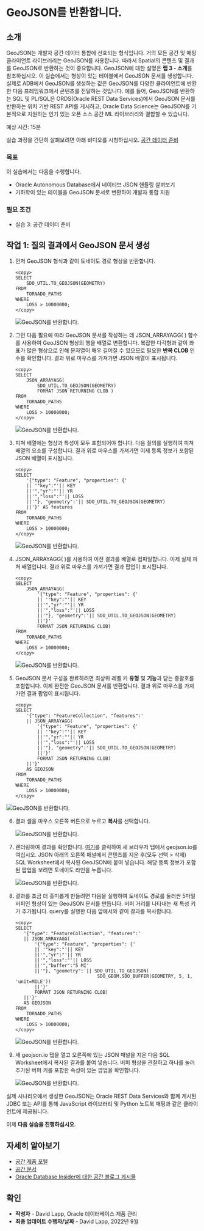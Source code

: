 # GeoJSON를 반환합니다.

## 소개

GeoJSON는 개발자 공간 데이터 통합에 선호되는 형식입니다. 거의 모든 공간 및 매핑 클라이언트 라이브러리는 GeoJSON를 사용합니다. 따라서 Spatial의 콘텐츠 및 결과를 GeoJSON로 반환하는 것이 중요합니다. GeoJSON에 대한 설명은 **랩 3 - 소개**를 참조하십시오. 이 실습에서는 형상이 있는 테이블에서 GeoJSON 문서를 생성합니다. 실제로 ADB에서 GeoJSON를 생성하는 값은 GeoJSON를 다양한 클라이언트에 반환한 다음 프레임워크에서 콘텐츠를 전달하는 것입니다. 예를 들어, GeoJSON를 반환하는 SQL 및 PL/SQL은 ORDS(Oracle REST Data Services)에서 GeoJSON 문서를 반환하는 위치 기반 REST API를 게시하고, Oracle Data Science는 GeoJSON를 기본적으로 지원하는 인기 있는 오픈 소스 공간 ML 라이브러리와 결합할 수 있습니다.

예상 시간: 15분

실습 과정을 간단히 살펴보려면 아래 비디오를 시청하십시오. [공간 데이터 준비](videohub:1_bj22bt29)

### 목표

이 실습에서는 다음을 수행합니다.

*   Oracle Autonomous Database에서 네이티브 JSON 핸들링 살펴보기
*   기하학이 있는 테이블을 GeoJSON 문서로 변환하여 개발자 통합 지원

### 필요 조건

*   실습 3: 공간 데이터 준비

## 작업 1: 질의 결과에서 GeoJSON 문서 생성

1.  먼저 GeoJSON 형식과 같이 토네이도 경로 형상을 반환합니다.
    
        <copy> 
        SELECT
            SDO_UTIL.TO_GEOJSON(GEOMETRY)
        FROM
            TORNADO_PATHS
        WHERE
            LOSS > 10000000;
        </copy>
        
    
    ![GeoJSON를 반환합니다.](images/return-geojson-01.png)
    
2.  그런 다음 필요에 따라 GeoJSON 문서를 작성하는 데 JSON\_ARRAYAGG( ) 함수를 사용하여 GeoJSON 형상의 행을 배열로 변환합니다. 복잡한 다각형과 같이 좌표가 많은 형상으로 인해 문자열이 매우 길어질 수 있으므로 필요한 **반복 CLOB** 인수를 확인합니다. 결과 위로 마우스를 가져가면 JSON 배열이 표시됩니다.
    
        <copy> 
        SELECT
            JSON_ARRAYAGG(
                SDO_UTIL.TO_GEOJSON(GEOMETRY) 
                FORMAT JSON RETURNING CLOB )
        FROM
            TORNADO_PATHS
        WHERE
            LOSS > 10000000;
        </copy>
        
    
    ![GeoJSON를 반환합니다.](images/return-geojson-02.png)
    
3.  피쳐 배열에는 형상과 특성이 모두 포함되어야 합니다. 다음 질의를 실행하여 피쳐 배열의 요소를 구성합니다. 결과 위로 마우스를 가져가면 이제 등록 정보가 포함된 JSON 배열이 표시됩니다.
    
        <copy> 
        SELECT
            '{"type": "Feature", "properties": {'
            || '"key":"'|| KEY
            ||'","yr":"'|| YR
            ||'","loss":"'|| LOSS
            ||'"}, "geometry":'|| SDO_UTIL.TO_GEOJSON(GEOMETRY)
            ||'}' AS features
        FROM
            TORNADO_PATHS
        WHERE
            LOSS > 10000000;
        </copy>
        
    
    ![GeoJSON를 반환합니다.](images/return-geojson-03.png)
    
4.  JSON\_ARRAYAGG( )를 사용하여 이전 결과를 배열로 컴파일합니다. 이제 실제 피쳐 배열입니다. 결과 위로 마우스를 가져가면 결과 팝업이 표시됩니다.
    
        <copy> 
        SELECT
            JSON_ARRAYAGG( 
                '{"type": "Feature", "properties": {'
                || '"key":"'|| KEY
                ||'","yr":"'|| YR
                ||'","loss":"'|| LOSS
                ||'"}, "geometry":'|| SDO_UTIL.TO_GEOJSON(GEOMETRY)
                ||'}' 
                FORMAT JSON RETURNING CLOB)   
        FROM
            TORNADO_PATHS
        WHERE
            LOSS > 10000000;
        </copy>
        
    
    ![GeoJSON를 반환합니다.](images/return-geojson-04.png)
    
5.  GeoJSON 문서 구성을 완료하려면 최상위 레벨 키 **유형** 및 **기능**과 닫는 중괄호를 포함합니다. 이제 완전한 GeoJSON 문서를 반환합니다. 결과 위로 마우스를 가져가면 결과 팝업이 표시됩니다.
    
        <copy> 
        SELECT
            '{"type": "FeatureCollection", "features":'
            || JSON_ARRAYAGG( 
                '{"type": "Feature", "properties": {'
                || '"key":"'|| KEY
                ||'","yr":"'|| YR
                ||'","loss":"'|| LOSS
                ||'"}, "geometry":'|| SDO_UTIL.TO_GEOJSON(GEOMETRY)
                ||'}' 
                FORMAT JSON RETURNING CLOB) 
            ||'}'
            AS GEOJSON
        FROM
            TORNADO_PATHS
        WHERE
            LOSS > 10000000;
        </copy>
        

![GeoJSON를 반환합니다.](images/return-geojson-05.png)

6.  결과 셀을 마우스 오른쪽 버튼으로 누르고 **복사**를 선택합니다.
    
    ![GeoJSON를 반환합니다.](images/return-geojson-06.png)
    
7.  렌더링하여 결과를 확인합니다. [여기](http://geojson.io)를 클릭하여 새 브라우저 탭에서 geojson.io를 여십시오. JSON 아래의 오른쪽 패널에서 콘텐츠를 지운 후(모두 선택 > 삭제) SQL Worksheet에서 복사된 GeoJSON에 붙여 넣습니다. 해당 등록 정보가 포함된 팝업을 보려면 토네이도 라인을 누릅니다.
    
    ![GeoJSON를 반환합니다.](images/return-geojson-07.png)
    
8.  결과를 조금 더 흥미롭게 만들려면 다음을 실행하여 토네이도 경로를 둘러싼 5마일 버퍼인 형상이 있는 GeoJSON 문서를 만듭니다. 버퍼 거리를 나타내는 새 특성 키가 추가됩니다. query를 실행한 다음 앞에서와 같이 결과를 복사합니다.
    
        <copy> 
        SELECT
           '{"type": "FeatureCollection", "features":'
           || JSON_ARRAYAGG( 
               '{"type": "Feature", "properties": {'
               || '"key":"'|| KEY
               ||'","yr":"'|| YR
               ||'","loss":"'|| LOSS
               ||'","buffer":"5 MI'
               ||'"}, "geometry":'|| SDO_UTIL.TO_GEOJSON(
                                      SDO_GEOM.SDO_BUFFER(GEOMETRY, 5, 1, 'unit=MILE'))
               ||'}' 
               FORMAT JSON RETURNING CLOB)   
           ||'}'
           AS GEOJSON
        FROM
            TORNADO_PATHS
        WHERE
            LOSS > 10000000;
        </copy>
        
    
    ![GeoJSON를 반환합니다.](images/return-geojson-08.png)
    
9.  새 geojson.io 탭을 열고 오른쪽에 있는 JSON 패널을 지운 다음 SQL Worksheet에서 복사된 결과를 붙여 넣습니다. 버퍼 형상을 관찰하고 하나를 눌러 추가된 버퍼 키를 포함한 속성이 있는 팝업을 확인합니다.
    
    ![GeoJSON를 반환합니다.](images/return-geojson-09.png)
    

실제 시나리오에서 생성한 GeoJSON는 Oracle REST Data Services와 함께 게시된 JDBC 또는 API를 통해 JavaScript 라이브러리 및 Python 노트북 매핑과 같은 클라이언트에 제공됩니다.

이제 **다음 실습을 진행하십시오**.

## 자세히 알아보기

*   [공간 제품 포털](https://oracle.com/goto/spatial)
*   [공간 문서](https://docs.oracle.com/en/database/oracle/oracle-database/19/spatl)
*   [Oracle Database Insider에 대한 공간 블로그 게시물](https://blogs.oracle.com/database/category/db-spatial)

## 확인

*   **작성자** - David Lapp, Oracle 데이터베이스 제품 관리
*   **최종 업데이트 수행자/날짜** - David Lapp, 2022년 9월